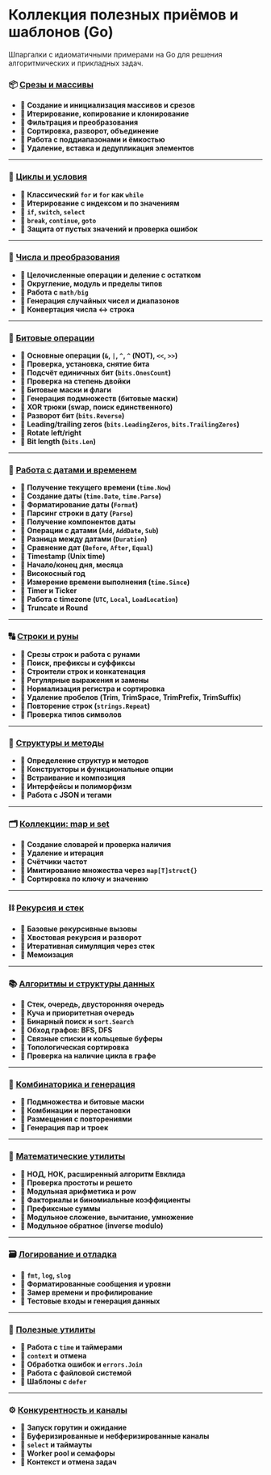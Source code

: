 # Коллекция полезных приёмов и шаблонов (Go)

Шпаргалки с идиоматичными примерами на Go для решения алгоритмических и прикладных задач.

### 📦 [Срезы и массивы](./array.go)

* 📌  **Создание и инициализация массивов и срезов**
* 📌  **Итерирование, копирование и клонирование**
* 📌  **Фильтрация и преобразования**
* 📌  **Сортировка, разворот, объединение**
* 📌  **Работа с поддиапазонами и ёмкостью**
* 📌  **Удаление, вставка и дедупликация элементов**

***

### 🔁 [Циклы и условия](./loops.go)

* 📌  **Классический `for` и `for` как `while`**
* 📌  **Итерирование с индексом и по значениям**
* 📌  **`if`, `switch`, `select`**
* 📌  **`break`, `continue`, `goto`**
* 📌  **Защита от пустых значений и проверка ошибок**

***

### 🔢 [Числа и преобразования](./numbers.go)

* 📌  **Целочисленные операции и деление с остатком**
* 📌  **Округление, модуль и пределы типов**
* 📌  **Работа с `math/big`**
* 📌  **Генерация случайных чисел и диапазонов**
* 📌  **Конвертация числа ↔ строка**

***

### 🔀 [Битовые операции](./bits.go)

* 📌  **Основные операции (`&`, `|`, `^`, `^` (NOT), `<<`, `>>`)**
* 📌  **Проверка, установка, снятие бита**
* 📌  **Подсчёт единичных бит (`bits.OnesCount`)**
* 📌  **Проверка на степень двойки**
* 📌  **Битовые маски и флаги**
* 📌  **Генерация подмножеств (битовые маски)**
* 📌  **XOR трюки (swap, поиск единственного)**
* 📌  **Разворот бит (`bits.Reverse`)**
* 📌  **Leading/trailing zeros (`bits.LeadingZeros`, `bits.TrailingZeros`)**
* 📌  **Rotate left/right**
* 📌  **Bit length (`bits.Len`)**

***

### 📅 [Работа с датами и временем](./dates.go)

* 📌  **Получение текущего времени (`time.Now`)**
* 📌  **Создание даты (`time.Date`, `time.Parse`)**
* 📌  **Форматирование даты (`Format`)**
* 📌  **Парсинг строки в дату (`Parse`)**
* 📌  **Получение компонентов даты**
* 📌  **Операции с датами (`Add`, `AddDate`, `Sub`)**
* 📌  **Разница между датами (`Duration`)**
* 📌  **Сравнение дат (`Before`, `After`, `Equal`)**
* 📌  **Timestamp (Unix time)**
* 📌  **Начало/конец дня, месяца**
* 📌  **Високосный год**
* 📌  **Измерение времени выполнения (`time.Since`)**
* 📌  **Timer и Ticker**
* 📌  **Работа с timezone (`UTC`, `Local`, `LoadLocation`)**
* 📌  **Truncate и Round**

***

### 🔠 [Строки и руны](./strings.go)

* 📌  **Срезы строк и работа с рунами**
* 📌  **Поиск, префиксы и суффиксы**
* 📌  **Строители строк и конкатенация**
* 📌  **Регулярные выражения и замены**
* 📌  **Нормализация регистра и сортировка**
* 📌  **Удаление пробелов (Trim, TrimSpace, TrimPrefix, TrimSuffix)**
* 📌  **Повторение строк (`strings.Repeat`)**
* 📌  **Проверка типов символов**

***

### 🧱 [Структуры и методы](./objects.go)

* 📌  **Определение структур и методов**
* 📌  **Конструкторы и функциональные опции**
* 📌  **Встраивание и композиция**
* 📌  **Интерфейсы и полиморфизм**
* 📌  **Работа с JSON и тегами**

***

### 🗂 [Коллекции: map и set](./set_map.go)

* 📌  **Создание словарей и проверка наличия**
* 📌  **Удаление и итерация**
* 📌  **Счётчики частот**
* 📌  **Имитирование множества через `map[T]struct{}`**
* 📌  **Сортировка по ключу и значению**

***

### ⛓ [Рекурсия и стек](./recursion.go)

* 📌  **Базовые рекурсивные вызовы**
* 📌  **Хвостовая рекурсия и разворот**
* 📌  **Итеративная симуляция через стек**
* 📌  **Мемоизация**

***

### 📚 [Алгоритмы и структуры данных](./algos.go)

* 📌  **Стек, очередь, двусторонняя очередь**
* 📌  **Куча и приоритетная очередь**
* 📌  **Бинарный поиск и `sort.Search`**
* 📌  **Обход графов: BFS, DFS**
* 📌  **Связные списки и кольцевые буферы**
* 📌  **Топологическая сортировка**
* 📌  **Проверка на наличие цикла в графе**

***

### 🧮 [Комбинаторика и генерация](./combinatorics.go)

* 📌  **Подмножества и битовые маски**
* 📌  **Комбинации и перестановки**
* 📌  **Размещения с повторениями**
* 📌  **Генерация пар и троек**

***

### 📏 [Математические утилиты](./math.go)

* 📌  **НОД, НОК, расширенный алгоритм Евклида**
* 📌  **Проверка простоты и решето**
* 📌  **Модульная арифметика и pow**
* 📌  **Факториалы и биномиальные коэффициенты**
* 📌  **Префиксные суммы**
* 📌  **Модульное сложение, вычитание, умножение**
* 📌  **Модульное обратное (inverse modulo)**

***

### 🗃 [Логирование и отладка](./log.go)

* 📌  **`fmt`, `log`, `slog`**
* 📌  **Форматированные сообщения и уровни**
* 📌  **Замер времени и профилирование**
* 📌  **Тестовые входы и генерация данных**

***

### 🧰 [Полезные утилиты](./utilities.go)

* 📌  **Работа с `time` и таймерами**
* 📌  **`context` и отмена**
* 📌  **Обработка ошибок и `errors.Join`**
* 📌  **Работа с файловой системой**
* 📌  **Шаблоны с `defer`**

***

### ⚙️ [Конкурентность и каналы](./threads.go)

* 📌  **Запуск горутин и ожидание**
* 📌  **Буферизированные и небферизированные каналы**
* 📌  **`select` и таймауты**
* 📌  **Worker pool и семафоры**
* 📌  **Контекст и отмена задач**
